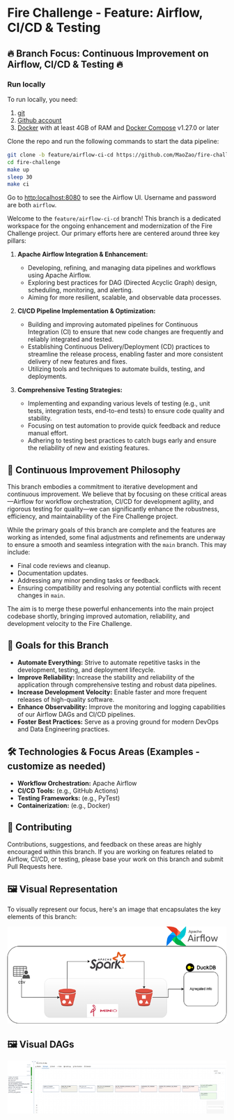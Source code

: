 # Fire Challenge - Feature: Airflow, CI/CD & Testing

## 🔥 Branch Focus: Continuous Improvement on Airflow, CI/CD & Testing 🔥


### Run locally

To run locally, you need:

1. [git](https://git-scm.com/book/en/v2/Getting-Started-Installing-Git)
2. [Github account](https://github.com/)
3. [Docker](https://docs.docker.com/engine/install/) with at least 4GB of RAM and [Docker Compose](https://docs.docker.com/compose/install/) v1.27.0 or later

Clone the repo and run the following commands to start the data pipeline:

```bash
git clone -b feature/airflow-ci-cd https://github.com/MaoZao/fire-challenge.git
cd fire-challenge
make up
sleep 30 
make ci 
```
Go to [http:localhost:8080](http:localhost:8080) to see the Airflow UI. Username and password are both `airflow`.

Welcome to the `feature/airflow-ci-cd` branch! This branch is a dedicated workspace for the ongoing enhancement and modernization of the Fire Challenge project. Our primary efforts here are centered around three key pillars:

1.  **Apache Airflow Integration & Enhancement:**
    * Developing, refining, and managing data pipelines and workflows using Apache Airflow.
    * Exploring best practices for DAG (Directed Acyclic Graph) design, scheduling, monitoring, and alerting.
    * Aiming for more resilient, scalable, and observable data processes.

2.  **CI/CD Pipeline Implementation & Optimization:**
    * Building and improving automated pipelines for Continuous Integration (CI) to ensure that new code changes are frequently and reliably integrated and tested.
    * Establishing Continuous Delivery/Deployment (CD) practices to streamline the release process, enabling faster and more consistent delivery of new features and fixes.
    * Utilizing tools and techniques to automate builds, testing, and deployments.

3.  **Comprehensive Testing Strategies:**
    * Implementing and expanding various levels of testing (e.g., unit tests, integration tests, end-to-end tests) to ensure code quality and stability.
    * Focusing on test automation to provide quick feedback and reduce manual effort.
    * Adhering to testing best practices to catch bugs early and ensure the reliability of new and existing features.

## 🌱 Continuous Improvement Philosophy

This branch embodies a commitment to iterative development and continuous improvement. We believe that by focusing on these critical areas—Airflow for workflow orchestration, CI/CD for development agility, and rigorous testing for quality—we can significantly enhance the robustness, efficiency, and maintainability of the Fire Challenge project.

While the primary goals of this branch are complete and the features are working as intended, some final adjustments and refinements are underway to ensure a smooth and seamless integration with the `main` branch. This may include:

* Final code reviews and cleanup.
* Documentation updates.
* Addressing any minor pending tasks or feedback.
* Ensuring compatibility and resolving any potential conflicts with recent changes in `main`.

The aim is to merge these powerful enhancements into the main project codebase shortly, bringing improved automation, reliability, and development velocity to the Fire Challenge.

## 🎯 Goals for this Branch

* **Automate Everything:** Strive to automate repetitive tasks in the development, testing, and deployment lifecycle.
* **Improve Reliability:** Increase the stability and reliability of the application through comprehensive testing and robust data pipelines.
* **Increase Development Velocity:** Enable faster and more frequent releases of high-quality software.
* **Enhance Observability:** Improve the monitoring and logging capabilities of our Airflow DAGs and CI/CD pipelines.
* **Foster Best Practices:** Serve as a proving ground for modern DevOps and Data Engineering practices.

## 🛠️ Technologies & Focus Areas (Examples - customize as needed)

* **Workflow Orchestration:** Apache Airflow
* **CI/CD Tools:** (e.g., GitHub Actions)
* **Testing Frameworks:** (e.g., PyTest)
* **Containerization:** (e.g., Docker)

## 🤝 Contributing

Contributions, suggestions, and feedback on these areas are highly encouraged within this branch. If you are working on features related to Airflow, CI/CD, or testing, please base your work on this branch and submit Pull Requests here.

## 🖼️ Visual Representation

To visually represent our focus, here's an image that encapsulates the key elements of this branch:

![Airflow CI/CD Testing](assets/images/arquitetura.png) 


## 🖼️ Visual DAGs

![Airflow DAG](assets/images/dags.png) 
